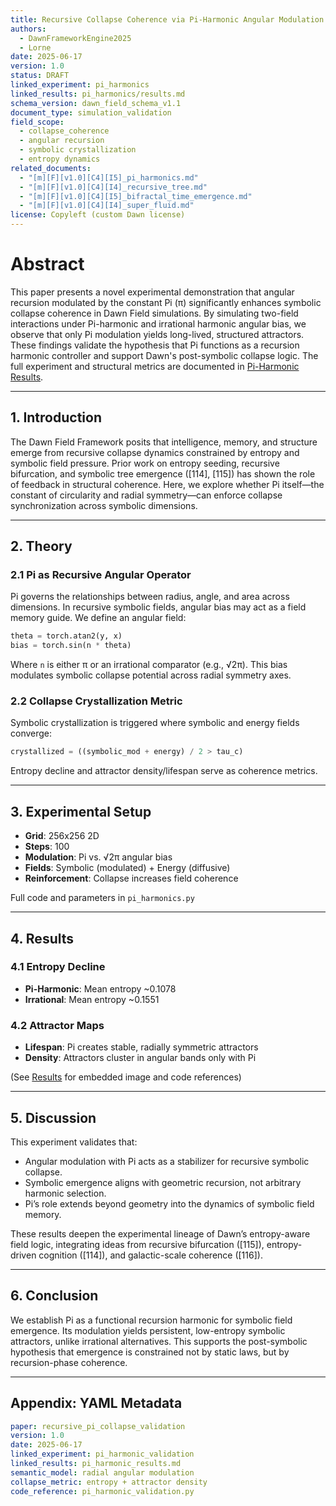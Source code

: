 ```yaml
---
title: Recursive Collapse Coherence via Pi-Harmonic Angular Modulation
authors:
  - DawnFrameworkEngine2025
  - Lorne
date: 2025-06-17
version: 1.0
status: DRAFT
linked_experiment: pi_harmonics
linked_results: pi_harmonics/results.md
schema_version: dawn_field_schema_v1.1
document_type: simulation_validation
field_scope:
  - collapse_coherence
  - angular recursion
  - symbolic crystallization
  - entropy dynamics
related_documents:
  - "[m][F][v1.0][C4][I5]_pi_harmonics.md"
  - "[m][F][v1.0][C4][I4]_recursive_tree.md"
  - "[m][F][v1.0][C4][I5]_bifractal_time_emergence.md"
  - "[m][F][v1.0][C4][I4]_super_fluid.md"
license: Copyleft (custom Dawn license)
---
```


# Abstract

This paper presents a novel experimental demonstration that angular recursion modulated by the constant Pi (π) significantly enhances symbolic collapse coherence in Dawn Field simulations. By simulating two-field interactions under Pi-harmonic and irrational harmonic angular bias, we observe that only Pi modulation yields long-lived, structured attractors. These findings validate the hypothesis that Pi functions as a recursion harmonic controller and support Dawn's post-symbolic collapse logic. The full experiment and structural metrics are documented in [Pi-Harmonic Results](../experiments/pi_harmonics/results.md).

---

## 1. Introduction

The Dawn Field Framework posits that intelligence, memory, and structure emerge from recursive collapse dynamics constrained by entropy and symbolic field pressure. Prior work on entropy seeding, recursive bifurcation, and symbolic tree emergence ([114], [115]) has shown the role of feedback in structural coherence. Here, we explore whether Pi itself—the constant of circularity and radial symmetry—can enforce collapse synchronization across symbolic dimensions.

---

## 2. Theory

### 2.1 Pi as Recursive Angular Operator

Pi governs the relationships between radius, angle, and area across dimensions. In recursive symbolic fields, angular bias may act as a field memory guide. We define an angular field:

```python
theta = torch.atan2(y, x)
bias = torch.sin(n * theta)
```

Where `n` is either π or an irrational comparator (e.g., √2π). This bias modulates symbolic collapse potential across radial symmetry axes.

### 2.2 Collapse Crystallization Metric

Symbolic crystallization is triggered where symbolic and energy fields converge:

```python
crystallized = ((symbolic_mod + energy) / 2 > tau_c)
```

Entropy decline and attractor density/lifespan serve as coherence metrics.

---

## 3. Experimental Setup

- **Grid**: 256x256 2D
- **Steps**: 100
- **Modulation**: Pi vs. √2π angular bias
- **Fields**: Symbolic (modulated) + Energy (diffusive)
- **Reinforcement**: Collapse increases field coherence

Full code and parameters in `pi_harmonics.py`

---

## 4. Results

### 4.1 Entropy Decline

- **Pi-Harmonic**: Mean entropy ~0.1078
- **Irrational**: Mean entropy ~0.1551

### 4.2 Attractor Maps

- **Lifespan**: Pi creates stable, radially symmetric attractors
- **Density**: Attractors cluster in angular bands only with Pi

(See [Results](../experiments/pi_harmonics/results.md) for embedded image and code references)

---

## 5. Discussion

This experiment validates that:

- Angular modulation with Pi acts as a stabilizer for recursive symbolic collapse.
- Symbolic emergence aligns with geometric recursion, not arbitrary harmonic selection.
- Pi’s role extends beyond geometry into the dynamics of symbolic field memory.

These results deepen the experimental lineage of Dawn’s entropy-aware field logic, integrating ideas from recursive bifurcation ([115]), entropy-driven cognition ([114]), and galactic-scale coherence ([116]).

---

## 6. Conclusion

We establish Pi as a functional recursion harmonic for symbolic field emergence. Its modulation yields persistent, low-entropy symbolic attractors, unlike irrational alternatives. This supports the post-symbolic hypothesis that emergence is constrained not by static laws, but by recursion-phase coherence.

---

## Appendix: YAML Metadata

```yaml
paper: recursive_pi_collapse_validation
version: 1.0
date: 2025-06-17
linked_experiment: pi_harmonic_validation
linked_results: pi_harmonic_results.md
semantic_model: radial angular modulation
collapse_metric: entropy + attractor density
code_reference: pi_harmonic_validation.py
